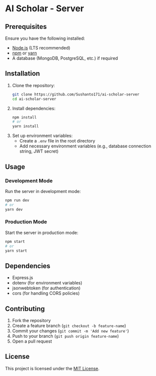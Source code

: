 # AI Scholar - Server

## Prerequisites

Ensure you have the following installed:

- [Node.js](https://nodejs.org/) (LTS recommended)
- [npm](https://www.npmjs.com/) or [yarn](https://yarnpkg.com/)
- A database (MongoDB, PostgreSQL, etc.) if required

## Installation

1. Clone the repository:
   ```sh
   git clone https://github.com/Sushanto171/ai-scholar-server
   cd ai-scholar-server
   ```
2. Install dependencies:
   ```sh
   npm install
   # or
   yarn install
   ```
3. Set up environment variables:
   - Create a `.env` file in the root directory
   - Add necessary environment variables (e.g., database connection string, JWT secret)

## Usage

### Development Mode

Run the server in development mode:

```sh
npm run dev
# or
yarn dev
```

### Production Mode

Start the server in production mode:

```sh
npm start
# or
yarn start
```

## Dependencies

- Express.js
- dotenv (for environment variables)
- jsonwebtoken (for authentication)
- cors (for handling CORS policies)

## Contributing

1. Fork the repository
2. Create a feature branch (`git checkout -b feature-name`)
3. Commit your changes (`git commit -m 'Add new feature'`)
4. Push to your branch (`git push origin feature-name`)
5. Open a pull request

## License

This project is licensed under the [MIT License](LICENSE).
